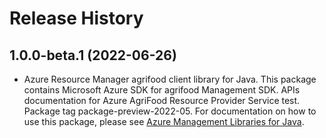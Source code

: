 # Release History

## 1.0.0-beta.1 (2022-06-26)

- Azure Resource Manager agrifood client library for Java. This package contains Microsoft Azure SDK for agrifood Management SDK. APIs documentation for Azure AgriFood Resource Provider Service test. Package tag package-preview-2022-05. For documentation on how to use this package, please see [Azure Management Libraries for Java](https://aka.ms/azsdk/java/mgmt).

